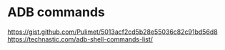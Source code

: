# ADB commands
https://gist.github.com/Pulimet/5013acf2cd5b28e55036c82c91bd56d8
https://technastic.com/adb-shell-commands-list/